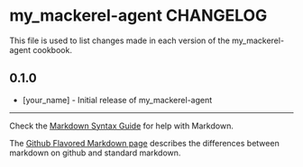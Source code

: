my_mackerel-agent CHANGELOG
===========================

This file is used to list changes made in each version of the my_mackerel-agent cookbook.

0.1.0
-----
- [your_name] - Initial release of my_mackerel-agent

- - -
Check the [Markdown Syntax Guide](http://daringfireball.net/projects/markdown/syntax) for help with Markdown.

The [Github Flavored Markdown page](http://github.github.com/github-flavored-markdown/) describes the differences between markdown on github and standard markdown.
